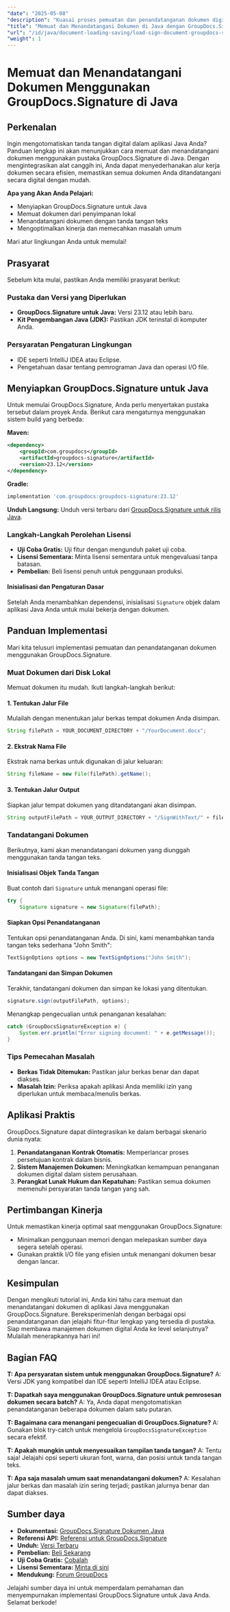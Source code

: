 ```yaml
---
"date": "2025-05-08"
"description": "Kuasai proses pemuatan dan penandatanganan dokumen digital menggunakan GroupDocs.Signature untuk Java. Sederhanakan alur kerja dokumen Anda dengan tutorial mendetail ini."
"title": "Memuat dan Menandatangani Dokumen di Java dengan GroupDocs.Signature&#58; Panduan Lengkap"
"url": "/id/java/document-loading-saving/load-sign-document-groupdocs-signature-java/"
"weight": 1
---
```


# Memuat dan Menandatangani Dokumen Menggunakan GroupDocs.Signature di Java

## Perkenalan

Ingin mengotomatiskan tanda tangan digital dalam aplikasi Java Anda? Panduan lengkap ini akan menunjukkan cara memuat dan menandatangani dokumen menggunakan pustaka GroupDocs.Signature di Java. Dengan mengintegrasikan alat canggih ini, Anda dapat menyederhanakan alur kerja dokumen secara efisien, memastikan semua dokumen Anda ditandatangani secara digital dengan mudah.

**Apa yang Akan Anda Pelajari:**
- Menyiapkan GroupDocs.Signature untuk Java
- Memuat dokumen dari penyimpanan lokal
- Menandatangani dokumen dengan tanda tangan teks
- Mengoptimalkan kinerja dan memecahkan masalah umum

Mari atur lingkungan Anda untuk memulai!

## Prasyarat
Sebelum kita mulai, pastikan Anda memiliki prasyarat berikut:

### Pustaka dan Versi yang Diperlukan
- **GroupDocs.Signature untuk Java:** Versi 23.12 atau lebih baru.
- **Kit Pengembangan Java (JDK):** Pastikan JDK terinstal di komputer Anda.

### Persyaratan Pengaturan Lingkungan
- IDE seperti IntelliJ IDEA atau Eclipse.
- Pengetahuan dasar tentang pemrograman Java dan operasi I/O file.

## Menyiapkan GroupDocs.Signature untuk Java
Untuk memulai GroupDocs.Signature, Anda perlu menyertakan pustaka tersebut dalam proyek Anda. Berikut cara mengaturnya menggunakan sistem build yang berbeda:

**Maven:**
```xml
<dependency>
    <groupId>com.groupdocs</groupId>
    <artifactId>groupdocs-signature</artifactId>
    <version>23.12</version>
</dependency>
```

**Gradle:**
```gradle
implementation 'com.groupdocs:groupdocs-signature:23.12'
```

**Unduh Langsung:**
Unduh versi terbaru dari [GroupDocs.Signature untuk rilis Java](https://releases.groupdocs.com/signature/java/).

### Langkah-Langkah Perolehan Lisensi
- **Uji Coba Gratis:** Uji fitur dengan mengunduh paket uji coba.
- **Lisensi Sementara:** Minta lisensi sementara untuk mengevaluasi tanpa batasan.
- **Pembelian:** Beli lisensi penuh untuk penggunaan produksi.

#### Inisialisasi dan Pengaturan Dasar
Setelah Anda menambahkan dependensi, inisialisasi `Signature` objek dalam aplikasi Java Anda untuk mulai bekerja dengan dokumen.

## Panduan Implementasi
Mari kita telusuri implementasi pemuatan dan penandatanganan dokumen menggunakan GroupDocs.Signature.

### Muat Dokumen dari Disk Lokal
Memuat dokumen itu mudah. Ikuti langkah-langkah berikut:

#### 1. Tentukan Jalur File
Mulailah dengan menentukan jalur berkas tempat dokumen Anda disimpan.
```java
String filePath = YOUR_DOCUMENT_DIRECTORY + "/YourDocument.docx";
```

#### 2. Ekstrak Nama File
Ekstrak nama berkas untuk digunakan di jalur keluaran:
```java
String fileName = new File(filePath).getName();
```

#### 3. Tentukan Jalur Output
Siapkan jalur tempat dokumen yang ditandatangani akan disimpan.
```java
String outputFilePath = YOUR_OUTPUT_DIRECTORY + "/SignWithText/" + fileName;
```

### Tandatangani Dokumen
Berikutnya, kami akan menandatangani dokumen yang diunggah menggunakan tanda tangan teks.

#### Inisialisasi Objek Tanda Tangan
Buat contoh dari `Signature` untuk menangani operasi file:
```java
try {
    Signature signature = new Signature(filePath);
```

#### Siapkan Opsi Penandatanganan
Tentukan opsi penandatanganan Anda. Di sini, kami menambahkan tanda tangan teks sederhana "John Smith":
```java
TextSignOptions options = new TextSignOptions("John Smith");
```

#### Tandatangani dan Simpan Dokumen
Terakhir, tandatangani dokumen dan simpan ke lokasi yang ditentukan.
```java
signature.sign(outputFilePath, options);
```
Menangkap pengecualian untuk penanganan kesalahan:
```java
catch (GroupDocsSignatureException e) {
    System.err.println("Error signing document: " + e.getMessage());
}
```

### Tips Pemecahan Masalah
- **Berkas Tidak Ditemukan:** Pastikan jalur berkas benar dan dapat diakses.
- **Masalah Izin:** Periksa apakah aplikasi Anda memiliki izin yang diperlukan untuk membaca/menulis berkas.

## Aplikasi Praktis
GroupDocs.Signature dapat diintegrasikan ke dalam berbagai skenario dunia nyata:
1. **Penandatanganan Kontrak Otomatis:** Memperlancar proses persetujuan kontrak dalam bisnis.
2. **Sistem Manajemen Dokumen:** Meningkatkan kemampuan penanganan dokumen digital dalam sistem perusahaan.
3. **Perangkat Lunak Hukum dan Kepatuhan:** Pastikan semua dokumen memenuhi persyaratan tanda tangan yang sah.

## Pertimbangan Kinerja
Untuk memastikan kinerja optimal saat menggunakan GroupDocs.Signature:
- Minimalkan penggunaan memori dengan melepaskan sumber daya segera setelah operasi.
- Gunakan praktik I/O file yang efisien untuk menangani dokumen besar dengan lancar.

## Kesimpulan
Dengan mengikuti tutorial ini, Anda kini tahu cara memuat dan menandatangani dokumen di aplikasi Java menggunakan GroupDocs.Signature. Bereksperimenlah dengan berbagai opsi penandatanganan dan jelajahi fitur-fitur lengkap yang tersedia di pustaka. Siap membawa manajemen dokumen digital Anda ke level selanjutnya? Mulailah menerapkannya hari ini!

## Bagian FAQ
**T: Apa persyaratan sistem untuk menggunakan GroupDocs.Signature?**
A: Versi JDK yang kompatibel dan IDE seperti IntelliJ IDEA atau Eclipse.

**T: Dapatkah saya menggunakan GroupDocs.Signature untuk pemrosesan dokumen secara batch?**
A: Ya, Anda dapat mengotomatiskan penandatanganan beberapa dokumen dalam satu putaran.

**T: Bagaimana cara menangani pengecualian di GroupDocs.Signature?**
A: Gunakan blok try-catch untuk mengelola `GroupDocsSignatureException` secara efektif.

**T: Apakah mungkin untuk menyesuaikan tampilan tanda tangan?**
A: Tentu saja! Jelajahi opsi seperti ukuran font, warna, dan posisi untuk tanda tangan teks.

**T: Apa saja masalah umum saat menandatangani dokumen?**
A: Kesalahan jalur berkas dan masalah izin sering terjadi; pastikan jalurnya benar dan dapat diakses.

## Sumber daya
- **Dokumentasi:** [GroupDocs.Signature Dokumen Java](https://docs.groupdocs.com/signature/java/)
- **Referensi API:** [Referensi untuk GroupDocs.Signature](https://reference.groupdocs.com/signature/java/)
- **Unduh:** [Versi Terbaru](https://releases.groupdocs.com/signature/java/)
- **Pembelian:** [Beli Sekarang](https://purchase.groupdocs.com/buy)
- **Uji Coba Gratis:** [Cobalah](https://releases.groupdocs.com/signature/java/)
- **Lisensi Sementara:** [Minta di sini](https://purchase.groupdocs.com/temporary-license/)
- **Mendukung:** [Forum GroupDocs](https://forum.groupdocs.com/c/signature/)

Jelajahi sumber daya ini untuk memperdalam pemahaman dan menyempurnakan implementasi GroupDocs.Signature untuk Java Anda. Selamat berkode!